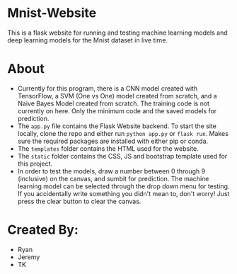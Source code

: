 # Mnist-Website

This is a flask website for running and testing machine learning models and deep learning models for the Mnist dataset in live time.

# About

- Currently for this program, there is a CNN model created with TensorFlow, a SVM (One vs One) model created from scratch, and a Naive Bayes Model created from scratch. The training code is not currently on here. Only the minimum code and the saved models for prediction. 
- The `app.py` file contains the Flask Website backend. To start the site locally, clone the repo and either run `python app.py` or `flask run`. Makes sure the required packages are installed with either pip or conda.
- The `templates` folder contains the HTML used for the website. 
- The `static` folder contains the CSS, JS and bootstrap template used for this project. 
- In order to test the models, draw a number between 0 through 9 (inclusive) on the canvas, and sumbit for prediction. The machine learning model can be selected through the drop down menu for testing. If you accidentally write something you didn't mean to, don't worry! Just press the clear button to clear the canvas. 

# Created By:
- Ryan
- Jeremy
- TK

